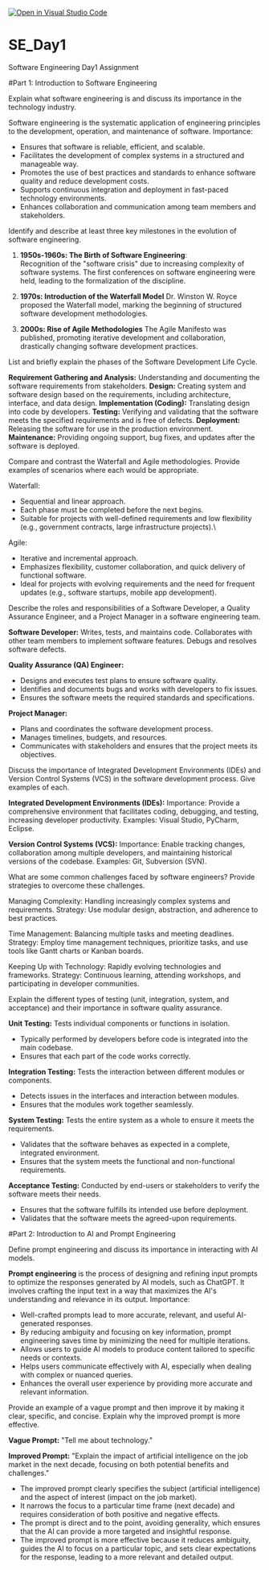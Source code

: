 [![Open in Visual Studio Code](https://classroom.github.com/assets/open-in-vscode-2e0aaae1b6195c2367325f4f02e2d04e9abb55f0b24a779b69b11b9e10269abc.svg)](https://classroom.github.com/online_ide?assignment_repo_id=15597024&assignment_repo_type=AssignmentRepo)
# SE_Day1
Software Engineering Day1 Assignment

#Part 1: Introduction to Software Engineering

Explain what software engineering is and discuss its importance in the technology industry. 

Software engineering is the systematic application of engineering principles to the development, operation, and maintenance of software.
Importance:
- Ensures that software is reliable, efficient, and scalable.
- Facilitates the development of complex systems in a structured and manageable way.
- Promotes the use of best practices and standards to enhance software quality and reduce development costs.
- Supports continuous integration and deployment in fast-paced technology environments.
- Enhances collaboration and communication among team members and stakeholders.


Identify and describe at least three key milestones in the evolution of software engineering.
1.  **1950s-1960s: The Birth of Software Engineering**:  
Recognition of the "software crisis" due to increasing complexity of software systems.
The first conferences on software engineering were held, leading to the formalization of the discipline.

2. **1970s: Introduction of the Waterfall Model**
Dr. Winston W. Royce proposed the Waterfall model, marking the beginning of structured software development methodologies.

3. **2000s: Rise of Agile Methodologies**
The Agile Manifesto was published, promoting iterative development and collaboration, drastically changing software development practices.


List and briefly explain the phases of the Software Development Life Cycle.

**Requirement Gathering and Analysis:** Understanding and documenting the software requirements from stakeholders.
**Design:** Creating system and software design based on the requirements, including architecture, interface, and data design.
**Implementation (Coding):** Translating design into code by developers.
**Testing:** Verifying and validating that the software meets the specified requirements and is free of defects.
**Deployment:** Releasing the software for use in the production environment.
**Maintenance:** Providing ongoing support, bug fixes, and updates after the software is deployed.


Compare and contrast the Waterfall and Agile methodologies. Provide examples of scenarios where each would be appropriate.

Waterfall:
- Sequential and linear approach.
- Each phase must be completed before the next begins.
- Suitable for projects with well-defined requirements and low flexibility (e.g., government contracts, large infrastructure projects).\

Agile:
- Iterative and incremental approach.
- Emphasizes flexibility, customer collaboration, and quick delivery of functional software.
- Ideal for projects with evolving requirements and the need for frequent updates (e.g., software startups, mobile app development).

Describe the roles and responsibilities of a Software Developer, a Quality Assurance Engineer, and a Project Manager in a software engineering team.

**Software Developer:**
Writes, tests, and maintains code.
Collaborates with other team members to implement software features.
Debugs and resolves software defects.

**Quality Assurance (QA) Engineer:**
- Designs and executes test plans to ensure software quality.
- Identifies and documents bugs and works with developers to fix issues.
- Ensures the software meets the required standards and specifications.

**Project Manager:**
- Plans and coordinates the software development process.
- Manages timelines, budgets, and resources.
- Communicates with stakeholders and ensures that the project meets its objectives.


Discuss the importance of Integrated Development Environments (IDEs) and Version Control Systems (VCS) in the software development process. Give examples of each.

**Integrated Development Environments (IDEs):**
Importance: Provide a comprehensive environment that facilitates coding, debugging, and testing, increasing developer productivity.
Examples: Visual Studio, PyCharm, Eclipse.

**Version Control Systems (VCS):**
Importance: Enable tracking changes, collaboration among multiple developers, and maintaining historical versions of the codebase.
Examples: Git, Subversion (SVN).


What are some common challenges faced by software engineers? Provide strategies to overcome these challenges.

Managing Complexity: Handling increasingly complex systems and requirements.
Strategy: Use modular design, abstraction, and adherence to best practices.

Time Management: Balancing multiple tasks and meeting deadlines.
Strategy: Employ time management techniques, prioritize tasks, and use tools like Gantt charts or Kanban boards.

Keeping Up with Technology: Rapidly evolving technologies and frameworks.
Strategy: Continuous learning, attending workshops, and participating in developer communities.


Explain the different types of testing (unit, integration, system, and acceptance) and their importance in software quality assurance.

**Unit Testing:** Tests individual components or functions in isolation.
- Typically performed by developers before code is integrated into the main codebase.
- Ensures that each part of the code works correctly.

**Integration Testing:** Tests the interaction between different modules or components.
- Detects issues in the interfaces and interaction between modules.
- Ensures that the modules work together seamlessly.

**System Testing:** Tests the entire system as a whole to ensure it meets the requirements.
- Validates that the software behaves as expected in a complete, integrated environment.
- Ensures that the system meets the functional and non-functional requirements.

**Acceptance Testing:** Conducted by end-users or stakeholders to verify the software meets their needs.
- Ensures that the software fulfills its intended use before deployment.
- Validates that the software meets the agreed-upon requirements.


#Part 2: Introduction to AI and Prompt Engineering


Define prompt engineering and discuss its importance in interacting with AI models.

**Prompt engineering** is the process of designing and refining input prompts to optimize the responses generated by AI models, such as ChatGPT. It involves crafting the input text in a way that maximizes the AI's understanding and relevance in its output.
Importance:
- Well-crafted prompts lead to more accurate, relevant, and useful AI-generated responses.
- By reducing ambiguity and focusing on key information, prompt engineering saves time by minimizing the need for multiple iterations.
- Allows users to guide AI models to produce content tailored to specific needs or contexts.
- Helps users communicate effectively with AI, especially when dealing with complex or nuanced queries.
- Enhances the overall user experience by providing more accurate and relevant information.


Provide an example of a vague prompt and then improve it by making it clear, specific, and concise. Explain why the improved prompt is more effective.

**Vague Prompt:**
"Tell me about technology."

**Improved Prompt:**
"Explain the impact of artificial intelligence on the job market in the next decade, focusing on both potential benefits and challenges."

- The improved prompt clearly specifies the subject (artificial intelligence) and the aspect of interest (impact on the job market).
- It narrows the focus to a particular time frame (next decade) and requires consideration of both positive and negative effects.
- The prompt is direct and to the point, avoiding generality, which ensures that the AI can provide a more targeted and insightful response.
- The improved prompt is more effective because it reduces ambiguity, guides the AI to focus on a particular topic, and sets clear expectations for the response, leading to a more relevant and detailed output.